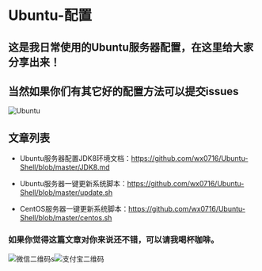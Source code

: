 # Ubuntu-配置

## 这是我日常使用的Ubuntu服务器配置，在这里给大家分享出来！

## 当然如果你们有其它好的配置方法可以提交issues

<img src="https://ss0.bdstatic.com/70cFvHSh_Q1YnxGkpoWK1HF6hhy/it/u=3719346656,2897731814&fm=26&gp=0.jpg" alt="Ubuntu">

## 文章列表

* Ubuntu服务器配置JDK8环境文档：https://github.com/wx0716/Ubuntu-Shell/blob/master/JDK8.md

* Ubuntu服务器一键更新系统脚本：https://github.com/wx0716/Ubuntu-Shell/blob/master/update.sh

* CentOS服务器一键更新系统脚本：https://github.com/wx0716/Ubuntu-Shell/blob/master/centos.sh

### 如果你觉得这篇文章对你来说还不错，可以请我喝杯咖啡。
![微信二维码](https://tva1.sinaimg.cn/large/006y8mN6gy1g6ur4c34r1j306l08wq34.jpg)s![支付宝二维码](https://tva1.sinaimg.cn/large/006y8mN6gy1g6ur6gxs04j305x08wwfe.jpg)
